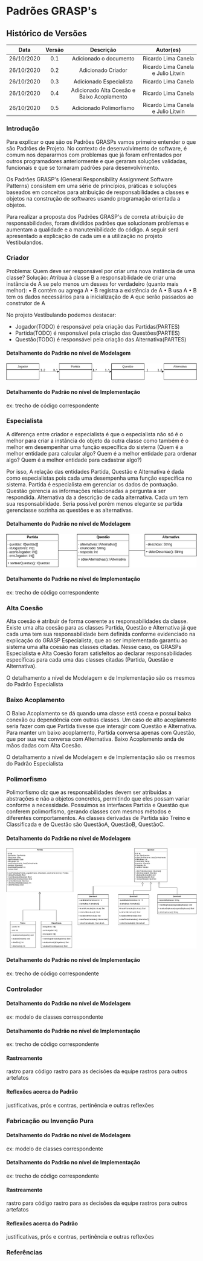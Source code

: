 # Padrões GRASP's

## Histórico de Versões

|   Data   | Versão |           Descrição           |             Autor(es)              |
|:--------:|:------:|:-----------------------------:|:----------------------------------:|
| 26/10/2020 | 0.1 | Adicionado o documento | Ricardo Lima Canela |
| 26/10/2020 | 0.2 | Adicionado Criador | Ricardo Lima Canela e Julio Litwin |
| 26/10/2020 | 0.3 | Adicionado Especialista | Ricardo Lima Canela |
| 26/10/2020 | 0.4 | Adicionado Alta Coesão e Baixo Acoplamento | Ricardo Lima Canela |
| 26/10/2020 | 0.5 | Adicionado Polimorfismo | Ricardo Lima Canela e Julio Litwin |

### Introdução

Para explicar o que são os Padrões GRASPs vamos primeiro entender o que são Padrões de Projeto. No contexto de desenvolvimento de software, é comum nos depararmos com problemas que já foram enfrentados por outros programadores anteriormente e que geraram soluções validadas, funcionais e que se tornaram padrões para desenvolvimento.

Os Padrões GRASP's (General Responsibility Assignment Software Patterns) consistem em uma série de princípios, práticas e soluções baseados em conceitos para atribuição de responsabilidades a classes e objetos na construção de softwares usando programação orientada a objetos.

Para realizar a proposta dos Padrões GRASP's de correta atribuição de responsabilidades, foram divididos padrões que solucionam problemas e aumentam a qualidade e a manutenibilidade do código. A seguir será apresentado a explicação de cada um e a utilização no projeto Vestibulandos.

### Criador

Problema: Quem deve ser responsável por criar uma nova instância de uma classe?
Solução: Atribua à classe B a responsabilidade de criar uma instância de A se pelo menos um desses for verdadeiro (quanto mais melhor):
• B contém ou agrega A
• B registra a existência de A
• B usa A
• B tem os dados necessários para a inicialização de A que serão passados ao construtor de A

No projeto Vestibulando podemos destacar:

- Jogador(TODO) é responsável pela criação das Partidas(PARTES)  
- Partida(TODO) é responsável pela criação das Questões(PARTES)  
- Questão(TODO) é responsável pela criação das Alternativa(PARTES)  

#### Detalhamento do Padrão no nível de Modelagem

![ModelagemCriador](../img/diagramas/diagrama_grasp_criador.png)


#### Detalhamento do Padrão no nível de Implementação
ex: trecho de código correspondente

### Especialista

A diferença entre criador e especialista é que o especialista não só é o melhor para criar a instância do objeto da outra classe como também é o melhor em desempenhar uma função específica do sistema (Quem é a melhor entidade para calcular algo? Quem é a melhor entidade para ordenar algo? Quem é a melhor entidade para cadastrar algo?)

Por isso, A relação das entidades Partida, Questão e Alternativa é dada como especialistas pois cada uma desempenha uma função específica no sistema. Partida é especialista em gerenciar os dados de pontuação. Questão gerencia as informações relacionadas a pergunta a ser respondida. Alternativa da a descrição de cada alternativa. Cada um tem sua responsabilidade. Seria possível porém menos elegante se partida gerenciasse sozinha as questões e as alternativas.


#### Detalhamento do Padrão no nível de Modelagem

![ModelagemEspecialista](../img/diagramas/diagrama_grasp_especialista.png)

#### Detalhamento do Padrão no nível de Implementação
ex: trecho de código correspondente

### Alta Coesão

Alta coesão é atribuir de forma coerente as responsabilidades da classe. Existe uma alta coesão para as classes Partida, Questão e Alternativa já que cada uma tem sua responsabilidade bem definida conforme evidenciado na explicação do GRASP Especialista, que ao ser implementado garantiu ao sistema uma alta coesão nas classes citadas. Nesse caso, os GRASPs Especialista e Alta Coesão foram satisfeitos ao declarar responsabilidades específicas para cada uma das classes citadas (Partida, Questão e Alternativa).

O detalhamento a nível de Modelagem e de Implementação são os mesmos do Padrão Especialista

### Baixo Acoplamento

O Baixo Acoplamento se dá quando uma classe está coesa e possui baixa conexão ou dependência com outras classes. Um caso de alto acoplamento seria fazer com que Partida tivesse que interagir com Questão e Alternativa. Para manter um baixo acoplamento, Partida conversa apenas com Questão, que por sua vez conversa com Alternativa. Baixo Acoplamento anda de mãos dadas com Alta Coesão.

O detalhamento a nível de Modelagem e de Implementação são os mesmos do Padrão Especialista

### Polimorfismo

Polimorfismo diz que as responsabilidades devem ser atribuídas a abstrações e não a objetos concretos, permitindo que eles possam variar conforme a necessidade.
Possuimos as interfaces Partida e Questão que conferem polimorfismo, gerando classes com mesmos métodos e diferentes comportamentos. 
As classes derivadas de Partida são Treino e Classificada e de Questão são QuestãoA, QuestãoB, QuestãoC. 

#### Detalhamento do Padrão no nível de Modelagem

![ModelagemPolimorfismo](../img/diagramas/diagrama_grasp_polimorfismo.png)

#### Detalhamento do Padrão no nível de Implementação
ex: trecho de código correspondente

### Controlador

#### Detalhamento do Padrão no nível de Modelagem
ex: modelo de classes correspondente
#### Detalhamento do Padrão no nível de Implementação
ex: trecho de código correspondente
#### Rastreamento
rastro para código
rastro para as decisões da equipe
rastros para outros artefatos

#### Reflexões acerca do Padrão
justificativas, prós e contras, pertinência e outras reflexões

### Fabricação ou Invenção Pura

#### Detalhamento do Padrão no nível de Modelagem
ex: modelo de classes correspondente
#### Detalhamento do Padrão no nível de Implementação
ex: trecho de código correspondente
#### Rastreamento
rastro para código
rastro para as decisões da equipe
rastros para outros artefatos

#### Reflexões acerca do Padrão
justificativas, prós e contras, pertinência e outras reflexões

### Referências

